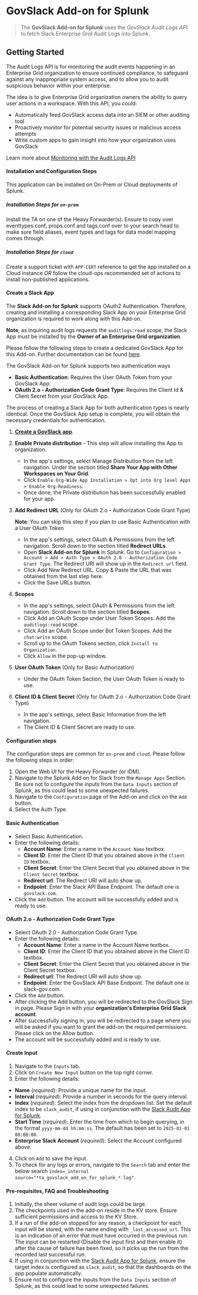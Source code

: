 # GovSlack Add-on for Splunk

> The **GovSlack Add-on for Splunk** uses the _GovSlack Audit Logs API_ to fetch Slack Enterprise Grid Audit Logs into Splunk.

## Getting Started
The Audit Logs API is for monitoring the audit events happening in an Enterprise Grid organization to ensure continued compliance, to safeguard against any inappropriate system access, and to allow you to audit suspicious behavior within your enterprise.

The idea is to give Enterprise Grid organization owners the ability to query user actions in a workspace. With this API, you could:

* Automatically feed GovSlack access data into an SIEM or other auditing tool
* Proactively monitor for potential security issues or malicious access attempts
* Write custom apps to gain insight into how your organization uses GovSlack

Learn more about [Monitoring with the Audit Logs API](https://api.slack-gov.com/enterprise/audit-logs)

#### Installation and Configuration Steps
This application can be installed on On-Prem or Cloud deployments of Splunk.

##### Installation Steps for `on-prem`
Install the TA on one of the Heavy Forwarder(s). Ensure to copy over eventtypes.conf, props.conf and tags.conf over to your search head to make sure field aliases, event types and tags for data model mapping comes through.

##### Installation Steps for `cloud`
Create a support ticket with `APP-CERT` reference to get the app installed on a Cloud instance *OR* follow the cloud-ops recommended set of actions to install non-published applications.

#### Create a Slack App
The **Slack Add-on for Splunk** supports OAuth2 Authentication. Therefore,  creating and installing a corresponding Slack App on your Enterprise Grid organization is required to work along with this Add-on.
 
**Note**, as inquiring audit logs requests the `auditlogs:read` scope, the Slack App must be installed by the **Owner of an Enterprise Grid organization**. 

Please follow the following steps to create a dedicated GovSlack App for this Add-on. Further documentation can be found [here](https://api.slack-gov.com/admins/audit-logs#install).

The GovSlack Add-on for Splunk supports two authentication ways
- **Basic Authentication**:  Requires the User OAuth Token from your GovSlack App.
- **OAuth 2.o - Authorization Code Grant Type**:  Requires the Client Id & Client Secret from your GovSlack App.

The process of creating a Slack App for both authentication types is nearly identical. Once the GovSlack App setup is complete, you will obtain the necessary credentials for authentication.

1. [**Create a GovSlack app**](https://api.slack-gov.com/apps).
2. **Enable Private distribution** - This step will allow installing the App to organization.
    - In the app's settings, select Manage Distribution from the left navigation. Under the section titled **Share Your App with Other Workspaces on Your Grid**.
    - Click `Enable Org-Wide App Installation > Opt into Org level Apps > Enable Org-Readiness`.
    - Once done, the Private distribution has been successfully enabled for your app.
3. **Add Redirect URL** (Only for OAuth 2.o - Authorization Code Grant Type)

    **Note**: You can skip this step if you plan to use Basic Authentication with a User OAuth Token
    - In the app's settings, select OAuth & Permissions from the left navigation. Scroll down to the section titled **Redirect URLs**.
    - Open **Slack Add-on for Splunk** in Splunk. Go to `Configuration > Account > Add > Auth Type > OAuth 2.0 - Authorization Code Grant Type`. The Redirect URI will show up in the `Redirect url` field.
    - Click Add New Redirect URL. Copy & Paste the URL that was obtained from the last step here.
    - Click the Save URLs button.
4. **Scopes**
    - In the app's settings, select OAuth & Permissions from the left navigation. Scroll down to the section titled **Scopes**. 
    - Click Add an OAuth Scope under User Token Scopes. Add the `auditlogs:read` scope.
    - Click Add an OAuth Scope under Bot Token Scopes. Add the `chat:write` scope.
    - Scroll up to the OAuth Tokens section, click `Install to Organization`.
    - Click `Allow` in the pop-up window.
5. **User OAuth Token** (Only for Basic Authorization)
    - Under the OAuth Token Section, the User OAuth Token is ready to use.
6. **Client ID & Client Secret** (Only for OAuth 2.o - Authorization Code Grant Type)
    - In the app's settings, select Basic Information from the left navigation.
    - The Client ID & Client Secret are ready to use.


#### Configuration steps
The configuration steps are common for `on-prem` and `cloud`. Please follow the following steps in order:
1. Open the Web UI for the Heavy Forwarder (or IDM).
2. Navigate to the Splunk Add on for Slack from the `Manage Apps` Section. Be sure not to configure the inputs from the `Data Inputs` section of Splunk, as this could lead to some unexpected failures.
3. Navigate to the `Configuration` page of the Add-on and click on the `Add` button.
4. Select the Auth Type.

#### Basic Authentication
- Select Basic Authentication.
- Enter the following details:
    - **Account Name**: Enter a name in the `Account Name` textbox.
    - **Client ID**: Enter the Client ID that you obtained above in the `Client ID` textbox.
    - **Client Secret**: Enter the Client Secret that you obtained above in the `Client Secret` textbox.
    - **Redirect url**: The Redirect URI will auto show up.
    - **Endpoint**: Enter the Slack API Base Endpoint. The default one is `govslack.com`.
- Click the `Add` button. The account will be successfully added and is ready to use.

#### OAuth 2.o - Authorization Code Grant Type
- Select OAuth 2.0 - Authorization Code Grant Type.
- Enter the following details:
    - **Account Name**: Enter a name in the Account Name textbox.
    - **Client ID**: Enter the Client ID that you obtained above in the Client ID textbox.
    - **Client Secret**: Enter the Client Secret that you obtained above in the Client Secret textbox.
    - **Redirect url**: The Redirect URI will auto show up.
    - **Endpoint**: Enter the GovSlack API Base Endpoint. The default one is slack-gov.com.
- Click the `Add` button.
- After clicking the Add button, you will be redirected to the GovSlack Sign in page. Please Sign in with your **organization's Enterprise Grid Slack account**.
- After successfully signing in, you will be redirected to a page where you will be asked if you want to grant the add-on the required permissions. Please click on the Allow button.
- The account will be successfully added and is ready to use.

#### Create Input
1. Navigate to the `Inputs` tab.
2. Click on `Create New Input` button on the top right corner.
3. Enter the following details:
  - **Name** (_required_): Provide a unique name for the input.
  - **Interval** (_required_): Provide a number in seconds for the query interval.
  - **Index** (_required_): Select the index from the dropdown list. Set the default index to be `slack_audit`, if using in conjunction with the [Slack Audit App for Splunk](https://splunkbase.splunk.com/app/5013/).
  - **Start Time** (_required_): Enter the time from which to begin querying, in the format `yyyy-mm-dd hh:mm:ss`. The default has been set to `2025-01-01 00:00:00`.
  - **Enterprise Slack Account** (_required_): Select the Account configured above.
4. Click on `Add` to save the input.
5. To check for any logs or errors, navigate to the `Search` tab and enter the below search `index=_internal  source="*ta_govslack_add_on_for_splunk_*.log"`.

#### Pre-requisites, FAQ and Troubleshooting
1. Initially, the sheer volume of audit logs could be large. 
2. The checkpoints used in the add-on reside in the KV store. Ensure sufficient permissions and access to the KV Store.
3. If a run of the add-on stopped for any reason, a checkpoint for each input will be stored, with the name ending with `_last_accessed_url`. This is an indication of an error that must have occurred in the previous run. The input can be restarted (Disable the input first and then enable it) after the cause of failure has been fixed, so it picks up the run from the recorded last successful run.
4. If using in conjunction with the [Slack Audit App for Splunk](https://splunkbase.splunk.com/app/5013/), ensure the target index is configured as `slack_audit`, so that the dashboards on the app populate automatically.
5. Ensure not to configure the inputs from the `Data Inputs` section of Splunk, as this could lead to some unexpected failures.
